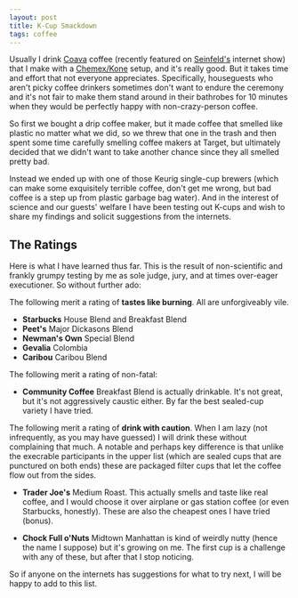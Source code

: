 ```yaml
---
layout: post
title: K-Cup Smackdown
tags: coffee
---
```


Usually I drink [Coava](http://coavacoffee.com/) coffee (recently featured on [Seinfeld's](http://comediansincarsgettingcoffee.com/fred-armisen-i-wasnt-told-about-this-with-special-feature-i-m-dying-jerry) internet show) that I make with a [Chemex/Kone](http://ablebrewing.com/) setup, and it's really good. But it takes time and effort that not everyone appreciates. Specifically, houseguests who aren't picky coffee drinkers sometimes don't want to endure the ceremony and it's not fair to make them stand around in their bathrobes for 10 minutes when they would be perfectly happy with non-crazy-person coffee.

So first we bought a drip coffee maker, but it made coffee that smelled like plastic no matter what we did, so we threw that one in the trash and then spent some time carefully smelling coffee makers at Target, but ultimately decided that we didn't want to take another chance since they all smelled pretty bad. 

Instead we ended up with one of those Keurig single-cup brewers (which can make some exquisitely terrible coffee, don't get me wrong, but bad coffee is a step up from plastic garbage bag water). And in the interest of science and our guests' welfare I have been testing out K-cups and wish to share my findings and solicit suggestions from the internets.

## The Ratings

Here is what I have learned thus far. This is the result of non-scientific and frankly grumpy testing by me as sole judge, jury, and at times over-eager executioner. So without further ado:

The following merit a rating of **tastes like burning**. All are unforgiveably vile.

* **Starbucks** House Blend and Breakfast Blend
* **Peet's** Major Dickasons Blend
* **Newman's Own** Special Blend
* **Gevalia** Colombia
* **Caribou** Caribou Blend

The following merit a rating of non-fatal:

* **Community Coffee** Breakfast Blend is actually drinkable. It's not great, but it's not aggressively caustic either. By far the best sealed-cup variety I have tried. 

The following merit a rating of **drink with caution**. When I am lazy (not infrequently, as you may have guessed) I will drink these without complaining that much. A notable and perhaps key difference is that unlike the execrable participants in the upper list (which are sealed cups that are punctured on both ends) these are packaged filter cups that let the coffee flow out from the sides. 

* **Trader Joe's** Medium Roast. This actually smells and taste like real coffee, and I would choose it over airplane or gas station coffee (or even Starbucks, honestly). These are also the cheapest ones I have tried (bonus).

* **Chock Full o'Nuts** Midtown Manhattan is kind of weirdly nutty (hence the name I suppose) but it's growing on me. The first cup is a challenge with any of these, but after that I stop noticing. 

So if anyone on the internets has suggestions for what to try next, I will be happy to add to this list.


